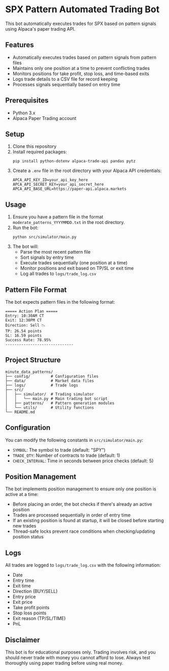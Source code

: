 # SPX Pattern Automated Trading Bot

This bot automatically executes trades for SPX based on pattern signals using Alpaca's paper trading API.

## Features

- Automatically executes trades based on pattern signals from pattern files
- Maintains only one position at a time to prevent conflicting trades
- Monitors positions for take profit, stop loss, and time-based exits
- Logs trade details to a CSV file for record keeping
- Processes signals sequentially based on entry time

## Prerequisites

- Python 3.x
- Alpaca Paper Trading account

## Setup

1. Clone this repository
2. Install required packages:
   ```
   pip install python-dotenv alpaca-trade-api pandas pytz
   ```
3. Create a `.env` file in the root directory with your Alpaca API credentials:
   ```
   APCA_API_KEY_ID=your_api_key_here
   APCA_API_SECRET_KEY=your_api_secret_here
   APCA_API_BASE_URL=https://paper-api.alpaca.markets
   ```

## Usage

1. Ensure you have a pattern file in the format `moderate_patterns_YYYYMMDD.txt` in the root directory.
2. Run the bot:
   ```
   python src/simulator/main.py
   ```
3. The bot will:
   - Parse the most recent pattern file
   - Sort signals by entry time
   - Execute trades sequentially (one position at a time)
   - Monitor positions and exit based on TP/SL or exit time
   - Log all trades to `logs/trade_log.csv`

## Pattern File Format

The bot expects pattern files in the following format:

```
===== Action Plan =====
Entry: 10:30AM CT
Exit: 12:30PM CT
Direction: Sell 📉
TP: 26.54 points
SL: 16.59 points
Success Rate: 78.95%
------------------------------
```

## Project Structure

```
minute_data_patterns/
├── config/         # Configuration files
├── data/           # Market data files
├── logs/           # Trade logs
├── src/
│   ├── simulator/  # Trading simulator
│   │   └── main.py # Main trading bot script
│   ├── patterns/   # Pattern generation modules
│   └── utils/      # Utility functions
└── README.md
```

## Configuration

You can modify the following constants in `src/simulator/main.py`:

- `SYMBOL`: The symbol to trade (default: "SPY")
- `TRADE_QTY`: Number of contracts to trade (default: 1)
- `CHECK_INTERVAL`: Time in seconds between price checks (default: 5)

## Position Management

The bot implements position management to ensure only one position is active at a time:

- Before placing an order, the bot checks if there's already an active position
- Trades are processed sequentially in order of entry time
- If an existing position is found at startup, it will be closed before starting new trades
- Thread-safe locks prevent race conditions when checking/updating position status

## Logs

All trades are logged to `logs/trade_log.csv` with the following information:

- Date
- Entry time
- Exit time
- Direction (BUY/SELL)
- Entry price
- Exit price
- Take profit points
- Stop loss points
- Exit reason (TP/SL/TIME)
- PnL

## Disclaimer

This bot is for educational purposes only. Trading involves risk, and you should never trade with money you cannot afford to lose. Always test thoroughly using paper trading before using real money. 
